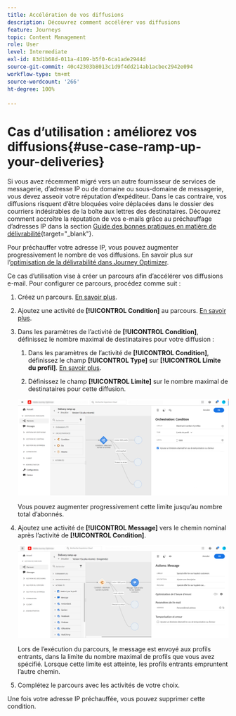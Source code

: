 ```yaml
---
title: Accélération de vos diffusions
description: Découvrez comment accélérer vos diffusions
feature: Journeys
topic: Content Management
role: User
level: Intermediate
exl-id: 83d1b68d-011a-4109-b5f0-6ca1ade2944d
source-git-commit: 40c42303b8013c1d9f4dd214ab1acbec2942e094
workflow-type: tm+mt
source-wordcount: '266'
ht-degree: 100%

---
```


# Cas d’utilisation : améliorez vos diffusions{#use-case-ramp-up-your-deliveries}

Si vous avez récemment migré vers un autre fournisseur de services de messagerie, dʼadresse IP ou de domaine ou sous-domaine de messagerie, vous devez asseoir votre réputation d’expéditeur. Dans le cas contraire, vos diffusions risquent dʼêtre bloquées voire déplacées dans le dossier des courriers indésirables de la boîte aux lettres des destinataires. Découvrez comment accroître la réputation de vos e-mails grâce au préchauffage dʼadresses IP dans la section [Guide des bonnes pratiques en matière de délivrabilité](https://experienceleague.adobe.com/docs/deliverability-learn/deliverability-best-practice-guide/additional-resources/generic-resources/increase-reputation-with-ip-warming.html?lang=fr){target=&quot;_blank&quot;}.

Pour préchauffer votre adresse IP, vous pouvez augmenter progressivement le nombre de vos diffusions. En savoir plus sur lʼ[optimisation de la délivrabilité dans Journey Optimizer](../reports/deliverability.md).

Ce cas d’utilisation vise à créer un parcours afin dʼaccélérer vos diffusions e-mail. Pour configurer ce parcours, procédez comme suit :

1. Créez un parcours. [En savoir plus](journey-gs.md).

1. Ajoutez une activité de **[!UICONTROL Condition]** au parcours. [En savoir plus](condition-activity.md).

1. Dans les paramètres de lʼactivité de **[!UICONTROL Condition]**, définissez le nombre maximal de destinataires pour votre diffusion :

   1. Dans les paramètres de lʼactivité de **[!UICONTROL Condition]**, définissez le champ **[!UICONTROL Type]** sur **[!UICONTROL Limite du profil]**. [En savoir plus](condition-activity.md#profile_cap).

   1. Définissez le champ **[!UICONTROL Limite]** sur le nombre maximal de destinataires pour cette diffusion.

   ![](assets/profile-cap-condition.png)

   Vous pouvez augmenter progressivement cette limite jusqu’au nombre total dʼabonnés.

1. Ajoutez une activité de **[!UICONTROL Message]** vers le chemin nominal après lʼactivité de **[!UICONTROL Condition]**.

   ![](assets/ramp-up-deliveries-message.png)

   Lors de lʼexécution du parcours, le message est envoyé aux profils entrants, dans la limite du nombre maximal de profils que vous avez spécifié. Lorsque cette limite est atteinte, les profils entrants empruntent lʼautre chemin.

1. Complétez le parcours avec les activités de votre choix.

Une fois votre adresse IP préchauffée, vous pouvez supprimer cette condition.
